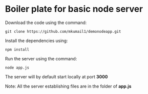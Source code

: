 # Boiler plate for basic node server
Download the code using the command:

`git clone https://github.com/mkumail1/demonodeapp.git`

Install the dependencies using:

`npm install`

Run the server using the command:

`node app.js`

The server will by default start locally at port **3000**

Note: All the server establishing files are in the folder of **app.js**
